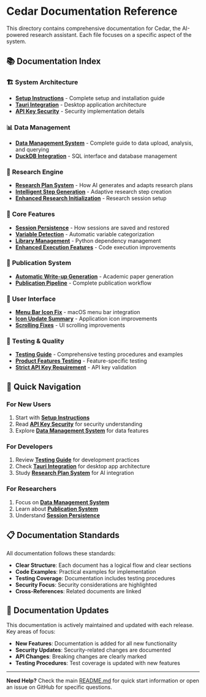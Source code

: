 # Cedar Documentation Reference

This directory contains comprehensive documentation for Cedar, the AI-powered research assistant. Each file focuses on a specific aspect of the system.

## 📚 Documentation Index

### 🏗️ **System Architecture**
- **[Setup Instructions](SETUP.md)** - Complete setup and installation guide
- **[Tauri Integration](TAURI_README.md)** - Desktop application architecture
- **[API Key Security](API_KEY_SOLUTION.md)** - Security implementation details

### 📊 **Data Management**
- **[Data Management System](DATA_MANAGEMENT_SYSTEM.md)** - Complete guide to data upload, analysis, and querying
- **[DuckDB Integration](DATA_MANAGEMENT_SYSTEM.md#duckdb-integration)** - SQL interface and database management

### 🧠 **Research Engine**
- **[Research Plan System](RESEARCH_PLAN_SYSTEM.md)** - How AI generates and adapts research plans
- **[Intelligent Step Generation](INTELLIGENT_STEP_GENERATION.md)** - Adaptive research step creation
- **[Enhanced Research Initialization](ENHANCED_RESEARCH_INITIALIZATION.md)** - Research session setup

### 🔧 **Core Features**
- **[Session Persistence](SESSION_PERSISTENCE_IMPLEMENTATION.md)** - How sessions are saved and restored
- **[Variable Detection](ENHANCED_VARIABLE_DETECTION.md)** - Automatic variable categorization
- **[Library Management](AUTOMATIC_LIBRARY_DETECTION.md)** - Python dependency management
- **[Enhanced Execution Features](ENHANCED_EXECUTION_FEATURES.md)** - Code execution improvements

### 📝 **Publication System**
- **[Automatic Write-up Generation](AUTOMATIC_WRITE_UP_GENERATION.md)** - Academic paper generation
- **[Publication Pipeline](AUTOMATIC_WRITE_UP_GENERATION.md#publication-pipeline)** - Complete publication workflow

### 🎨 **User Interface**
- **[Menu Bar Icon Fix](MENU_BAR_ICON_FIX.md)** - macOS menu bar integration
- **[Icon Update Summary](ICON_UPDATE_SUMMARY.md)** - Application icon improvements
- **[Scrolling Fixes](SCROLLING_FIXES.md)** - UI scrolling improvements

### 🧪 **Testing & Quality**
- **[Testing Guide](TESTING.md)** - Comprehensive testing procedures and examples
- **[Product Features Testing](PRODUCT_FEATURES_TESTING.md)** - Feature-specific testing
- **[Strict API Key Requirement](STRICT_API_KEY_REQUIREMENT.md)** - API key validation

## 🚀 Quick Navigation

### For New Users
1. Start with **[Setup Instructions](SETUP.md)**
2. Read **[API Key Security](API_KEY_SOLUTION.md)** for security understanding
3. Explore **[Data Management System](DATA_MANAGEMENT_SYSTEM.md)** for data features

### For Developers
1. Review **[Testing Guide](TESTING.md)** for development practices
2. Check **[Tauri Integration](TAURI_README.md)** for desktop app architecture
3. Study **[Research Plan System](RESEARCH_PLAN_SYSTEM.md)** for AI integration

### For Researchers
1. Focus on **[Data Management System](DATA_MANAGEMENT_SYSTEM.md)**
2. Learn about **[Publication System](AUTOMATIC_WRITE_UP_GENERATION.md)**
3. Understand **[Session Persistence](SESSION_PERSISTENCE_IMPLEMENTATION.md)**

## 📋 Documentation Standards

All documentation follows these standards:
- **Clear Structure**: Each document has a logical flow and clear sections
- **Code Examples**: Practical examples for implementation
- **Testing Coverage**: Documentation includes testing procedures
- **Security Focus**: Security considerations are highlighted
- **Cross-References**: Related documents are linked

## 🔄 Documentation Updates

This documentation is actively maintained and updated with each release. Key areas of focus:
- **New Features**: Documentation is added for all new functionality
- **Security Updates**: Security-related changes are documented
- **API Changes**: Breaking changes are clearly marked
- **Testing Procedures**: Test coverage is updated with new features

---

**Need Help?** Check the main [README.md](../README.md) for quick start information or open an issue on GitHub for specific questions. 